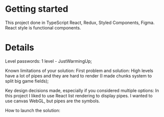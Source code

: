 # Getting started

This project done in TypeScript React, Redux, Styled Components, Figma.
React style is functional components.

# Details

Level passwords:
1 level - JustWarmingUp;

Known limitations of your solution:
First problem and solution: High levels have a lot of pipes and they are hard to render (I made chunks system to split big game fields);

Key design decisions made, especially if you considered multiple options:
In this project I liked to use React list rendering to display pipes. I wanted to use canvas WebGL, but pipes are the symbols.

How to launch the solution:
